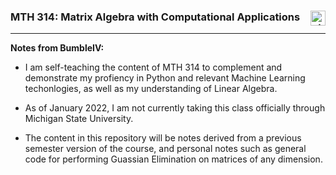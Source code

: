 ### MTH 314: Matrix Algebra with Computational Applications  <img align="right" alt="git" width="24px" src="https://user-images.githubusercontent.com/67522964/147623227-9dbfbed3-bd34-46d7-9a02-ca11fff50add.png" />

___
**Notes from BumbleIV:** 
- I am self-teaching the content of MTH 314 to complement and demonstrate my profiency in Python and relevant Machine Learning techonlogies, as well as my understanding of Linear Algebra. 

- As of January 2022, I am not currently taking this class officially through Michigan State University.

- The content in this repository will be notes derived from a previous semester version of the course, and personal notes such as general code for performing Guassian Elimination on matrices of any dimension. 
